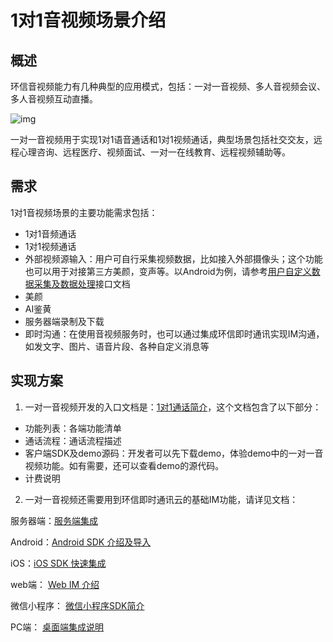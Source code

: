 # 1对1音视频场景介绍

## 概述

环信音视频能力有几种典型的应用模式，包括：一对一音视频、多人音视频会议、多人音视频互动直播。

![img](@static/images/privitization/em-rtcsdk-scenarios.png)

一对一音视频用于实现1对1语音通话和1对1视频通话，典型场景包括社交交友，远程心理咨询、远程医疗、视频面试、一对一在线教育、远程视频辅助等。

## 需求

1对1音视频场景的主要功能需求包括：

- 1对1音频通话
- 1对1视频通话
- 外部视频源输入：用户可自行采集视频数据，比如接入外部摄像头；这个功能也可以用于对接第三方美颜，变声等。以Android为例，请参考[用户自定义数据采集及数据处理](one2one_android.html#变声-自定义音频)接口文档
- 美颜
- AI鉴黄
- 服务器端录制及下载
- 即时沟通：在使用音视频服务时，也可以通过集成环信即时通讯实现IM沟通，如发文字、图片、语音片段、各种自定义消息等

## 实现方案

1. 一对一音视频开发的入口文档是：[1对1通话简介](one2one_introduction.html)，这个文档包含了以下部分：

- 功能列表：各端功能清单
- 通话流程：通话流程描述
- 客户端SDK及demo源码：开发者可以先下载demo，体验demo中的一对一音视频功能。如有需要，还可以查看demo的源代码。
- 计费说明

2. 一对一音视频还需要用到环信即时通讯云的基础IM功能，请详见文档：

服务器端：[服务端集成](http://doc.easemob.com/document/server-side/overview.html)

Android：[Android SDK 介绍及导入](http://doc.easemob.com/document/android/quickstart.html)

iOS：[iOS SDK 快速集成](http://doc.easemob.com/document/ios/quickstart.html)

web端： [Web IM 介绍](http://doc.easemob.com/document/web/quickstart.html)

微信小程序： [微信小程序SDK简介](http://doc.easemob.com/document/applet/wechat.html)

PC端： [桌面端集成说明](https://docs-im.easemob.com/im/pc/intro/integration)